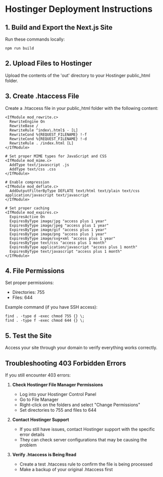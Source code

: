 # Hostinger Deployment Instructions

## 1. Build and Export the Next.js Site

Run these commands locally:

```
npm run build
```

## 2. Upload Files to Hostinger

Upload the contents of the 'out' directory to your Hostinger public_html folder.

## 3. Create .htaccess File

Create a .htaccess file in your public_html folder with the following content:

```
<IfModule mod_rewrite.c>
  RewriteEngine On
  RewriteBase /
  RewriteRule ^index\.html$ - [L]
  RewriteCond %{REQUEST_FILENAME} !-f
  RewriteCond %{REQUEST_FILENAME} !-d
  RewriteRule . /index.html [L]
</IfModule>

# Set proper MIME types for JavaScript and CSS
<IfModule mod_mime.c>
  AddType text/javascript .js
  AddType text/css .css
</IfModule>

# Enable compression
<IfModule mod_deflate.c>
  AddOutputFilterByType DEFLATE text/html text/plain text/css application/javascript text/javascript
</IfModule>

# Set proper caching
<IfModule mod_expires.c>
  ExpiresActive On
  ExpiresByType image/jpg "access plus 1 year"
  ExpiresByType image/jpeg "access plus 1 year"
  ExpiresByType image/gif "access plus 1 year"
  ExpiresByType image/png "access plus 1 year"
  ExpiresByType image/svg+xml "access plus 1 year"
  ExpiresByType text/css "access plus 1 month"
  ExpiresByType application/javascript "access plus 1 month"
  ExpiresByType text/javascript "access plus 1 month"
</IfModule>
```

## 4. File Permissions

Set proper permissions:

- Directories: 755
- Files: 644

Example command (if you have SSH access):

```
find . -type d -exec chmod 755 {} \;
find . -type f -exec chmod 644 {} \;
```

## 5. Test the Site

Access your site through your domain to verify everything works correctly.

## Troubleshooting 403 Forbidden Errors

If you still encounter 403 errors:

1. **Check Hostinger File Manager Permissions**

   - Log into your Hostinger Control Panel
   - Go to File Manager
   - Right-click on the folders and select "Change Permissions"
   - Set directories to 755 and files to 644

2. **Contact Hostinger Support**

   - If you still have issues, contact Hostinger support with the specific error details
   - They can check server configurations that may be causing the problem

3. **Verify .htaccess is Being Read**
   - Create a test .htaccess rule to confirm the file is being processed
   - Make a backup of your original .htaccess first
